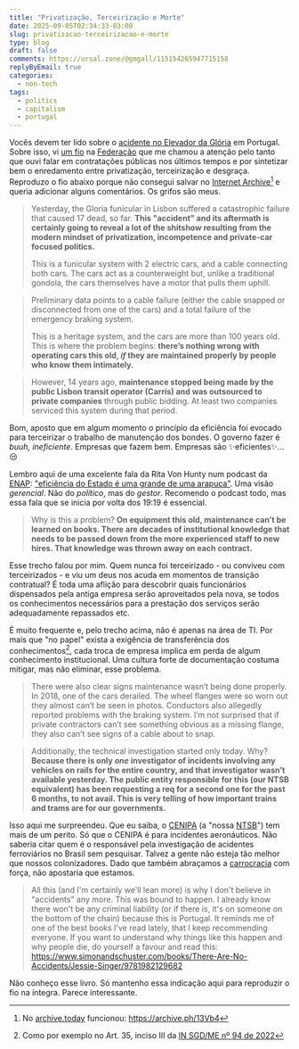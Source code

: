 ```yaml
---
title: "Privatização, Terceirização e Morte"
date: 2025-09-05T02:34:33-03:00
slug: privatizacao-terceirizacao-e-morte
type: blog
draft: false
comments: https://ursal.zone/@gmgall/115154265947715158
replyByEmail: true
categories:
  - non-tech
tags:
  - politics
  - capitalism
  - portugal
---
```

Vocês devem ter lido sobre o [acidente no Elevador da Glória](https://iclnoticias.com.br/bondinho-descarrila-lisboa-15-mortos-20-feridos/) em Portugal. Sobre isso, vi [um fio](https://mastodon.social/@arroz/115145505526247095) na [Federação](https://masdivago.cc/2024/09/18/usemos-federacao-em-vez-de-fediverso/) que me chamou a atenção pelo tanto que ouvi falar em contratações públicas nos últimos tempos e por sintetizar bem o enredamento entre privatização, terceirização e desgraça. Reproduzo o fio abaixo porque não consegui salvar no [Internet Archive](https://archive.org/)[^1] e queria adicionar alguns comentários. Os grifos são meus.

> Yesterday, the Gloria funicular in Lisbon suffered a catastrophic failure that caused 17 dead, so far. **This "accident" and its aftermath is certainly going to reveal a lot of the shitshow resulting from the modern mindset of privatization, incompetence and private-car focused politics.**
>
> This is a funicular system with 2 electric cars, and a cable connecting both cars. The cars act as a counterweight but, unlike a traditional gondola, the cars themselves have a motor that pulls them uphill.

> Preliminary data points to a cable failure (either the cable snapped or disconnected from one of the cars) and a total failure of the emergency braking system.
> 
> This is a heritage system, and the cars are more than 100 years old. This is where the problem begins: **there’s nothing wrong with operating cars this old, *if* they are maintained properly by people who know them intimately.**

> However, 14 years ago, **maintenance stopped being made by the public Lisbon transit operator (Carris) and was outsourced to private companies** through public bidding. At least two companies serviced this system during that period.

Bom, aposto que em algum momento o princípio da eficiência foi evocado para terceirizar o trabalho de manutenção dos bondes. O governo fazer é *buuh, ineficiente*. Empresas que fazem bem. Empresas são ✨eficientes✨...😒

Lembro aqui de uma excelente fala da Rita Von Hunty num podcast da [ENAP](https://www.enap.gov.br/): ["eficiência do Estado é uma grande de uma arapuca"](https://youtu.be/juERqFpKPP8?t=1159). Uma visão *gerencial*. Não do *político*, mas do *gestor*. Recomendo o podcast todo, mas essa fala que se inicia por volta dos 19:19 é essencial.

> Why is this a problem? **On equipment this old, maintenance can’t be learned on books. There are decades of institutional knowledge that needs to be passed down from the more experienced staff to new hires. That knowledge was thrown away on each contract.**

Esse trecho falou por mim. Quem nunca foi terceirizado - ou conviveu com terceirizados - e viu um deus nos acuda em momentos de transição contratual? É toda uma aflição para descobrir quais funcionários dispensados pela antiga empresa serão aproveitados pela nova, se todos os conhecimentos necessários para a prestação dos serviços serão adequadamente repassados etc.

É muito frequente e, pelo trecho acima, não é apenas na área de TI. Por mais que "no papel" exista a exigência de transferência dos conhecimentos[^2], cada troca de empresa implica em perda de algum conhecimento institucional. Uma cultura forte de documentação costuma mitigar, mas não eliminar, esse problema.

> There were also clear signs maintenance wasn’t being done properly. In 2018, one of the cars derailed. The wheel flanges were so worn out they almost can’t be seen in photos. Conductors also allegedly reported problems with the braking system. I’m not surprised that if private contractors can’t see something obvious as a missing flange, they also can’t see signs of a cable about to snap.

> Additionally, the technical investigation started only today. Why? **Because there is only *one* investigator of incidents involving any vehicles on rails for the entire country, and that investigator wasn’t available yesterday. The public entity responsible for this (our NTSB equivalent) has been requesting a req for a second one for the past 6 months, to not avail. This is very telling of how important trains and trams are for our governments.**

Isso aqui me surpreendeu. Que eu saiba, o [CENIPA](https://www2.fab.mil.br/cenipa/) (a "nossa [NTSB](https://www.ntsb.gov/Pages/home.aspx)") tem mais de um perito. Só que o CENIPA é para incidentes aeronáuticos. Não saberia citar quem é o responsável pela investigação de acidentes ferroviários no Brasil sem pesquisar. Talvez a gente não esteja tão melhor que nossos colonizadores. Dado que também abraçamos a [carrocracia](https://pt.wikipedia.org/wiki/Carrocentrismo) com força, não apostaria que estamos.

> All this (and I'm certainly we'll lean more) is why I don't believe in "accidents" any more. This was bound to happen. I already know there won't be any criminal liability (or if there is, it's on someone on the bottom of the chain) because this is Portugal. It reminds me of one of the best books I've read lately, that I keep recommending everyone. If you want to understand why things like this happen and why people die, do yourself a favour and read this: https://www.simonandschuster.com/books/There-Are-No-Accidents/Jessie-Singer/9781982129682

Não conheço esse livro. Só mantenho essa indicação aqui para reproduzir o fio na íntegra. Parece interessante.

[^1]: No [archive.today](https://archive.today) funcionou: https://archive.ph/13Vb4
[^2]: Como por exemplo no Art. 35, inciso III da [IN SGD/ME nº 94 de 2022](https://www.gov.br/governodigital/pt-br/contratacoes-de-tic/legislacao/processo-de-contratacao-de-solucoes-de-tic-regido-pela-lei-ndeg-14-133-de-2021)
